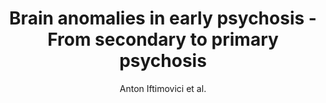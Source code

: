 ---
cat: gaia
subcat: signature
bestof: false
author: Anton Iftimovici et al.
title: Brain anomalies in early psychosis - From secondary to primary psychosis
journal: Neuroscience \& Biobehavioral Reviews
year: 2022
type: article
url: https -//www.sciencedirect.com/science/article/pii/S0149763422002056
doi: 10.1016/j.neubiorev.2022.104716
---